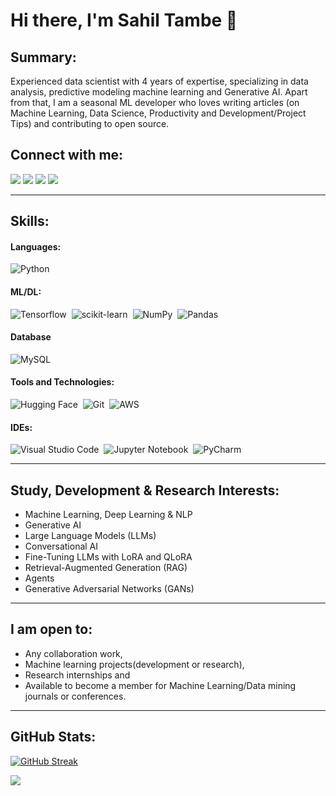 # Hi there, I'm Sahil Tambe 👋

## Summary:

Experienced data scientist with 4 years of expertise, specializing in data analysis, predictive modeling machine learning and Generative AI. Apart from that, I am a seasonal ML developer who loves writing articles (on Machine Learning, Data Science, Productivity and Development/Project Tips) and contributing to open source.

## Connect with me:

<p align = "center">

[<img src ="https://img.shields.io/badge/Portfolio-%23000000.svg?style=for-the-badge&logo=firefox&logoColor=#FF7139" />](https://sahiltambe.github.io/sahiltambe.portfolio.in/)
[<img src="https://img.shields.io/badge/LinkedIn-0077B5?style=for-the-badge&logo=linkedin&logoColor=white" />](https://www.linkedin.com/in/sahil-tambe)
[<img src="https://img.shields.io/badge/medium-%2312100E.svg?&style=for-the-badge&logo=medium&logoColor=white&color=black" />](https://medium.com/@themlphdstudent)
[<img src ="https://img.shields.io/badge/Gmail-D14836?style=for-the-badge&logo=gmail&logoColor=white" />](https://mail.google.com/mail/?view=cm&fs=1&to=sahiltambe1996@gmail.com)

</p>

---

## Skills:

#### Languages:

![Python](https://img.shields.io/badge/Python-3776AB?style=for-the-badge&logo=python&logoColor=white)&nbsp;

#### ML/DL:

![Tensorflow](https://img.shields.io/badge/TensorFlow-FF6F00?style=for-the-badge&logo=tensorflow&logoColor=white)&nbsp;
![scikit-learn](https://img.shields.io/badge/scikit--learn-%23F7931E.svg?style=for-the-badge&logo=scikit-learn&logoColor=white)&nbsp;
![NumPy](https://img.shields.io/badge/numpy-%23013243.svg?style=for-the-badge&logo=numpy&logoColor=white)&nbsp;
![Pandas](https://img.shields.io/badge/pandas-%23150458.svg?style=for-the-badge&logo=pandas&logoColor=white)&nbsp;

#### Database

![MySQL](https://img.shields.io/badge/mysql-4479A1.svg?style=for-the-badge&logo=mysql&logoColor=white)&nbsp;

#### Tools and Technologies:

![Hugging Face](https://img.shields.io/badge/HuggingFace-running-success)&nbsp;
![Git](https://img.shields.io/badge/GIT-E44C30?style=for-the-badge&logo=git&logoColor=white)&nbsp;
![AWS](https://img.shields.io/badge/Amazon_AWS-232F3E?style=flat&logo=amazon-aws&logoColor=white)&nbsp;


#### IDEs:

![Visual Studio Code](https://img.shields.io/badge/Visual%20Studio%20Code-0078d7.svg?style=for-the-badge&logo=visual-studio-code&logoColor=white)&nbsp;
![Jupyter Notebook](https://img.shields.io/badge/jupyter-%23FA0F00.svg?style=for-the-badge&logo=jupyter&logoColor=white)&nbsp;
![PyCharm](https://img.shields.io/badge/pycharm-143?style=for-the-badge&logo=pycharm&logoColor=black&color=black&labelColor=green)&nbsp;

---

## Study, Development & Research Interests:

- Machine Learning, Deep Learning & NLP
- Generative AI
- Large Language Models (LLMs)
- Conversational AI
- Fine-Tuning LLMs with LoRA and QLoRA
- Retrieval-Augmented Generation (RAG)
- Agents
- Generative Adversarial Networks (GANs)

---

## **I am open to**:

- Any collaboration work,
- Machine learning projects(development or research),
- Research internships and
- Available to become a member for Machine Learning/Data mining journals or conferences.

---

## GitHub Stats:

[![GitHub Streak](https://streak-stats.demolab.com?user=sahiltambe&theme=dark&border_radius=3&mode=weekly&exclude_days=Sun%2CSat&hide_longest_streak=true)](https://git.io/streak-stats)

[![](https://visitcount.itsvg.in/api?id=sahiltambe1996&icon=5&color=3)](https://visitcount.itsvg.in)


<!--
**sahiltambe/sahiltambe** is a ✨ _special_ ✨ repository because its `README.md` (this file) appears on your GitHub profile.

Here are some ideas to get you started:

- 🔭 I’m currently working on ...
- 🌱 I’m currently learning ...
- 👯 I’m looking to collaborate on ...
- 🤔 I’m looking for help with ...
- 💬 Ask me about ...
- 📫 How to reach me: ...
- 😄 Pronouns: ...
- ⚡ Fun fact: ...
-->